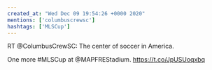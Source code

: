 ```yaml
---
created_at: "Wed Dec 09 19:54:26 +0000 2020"
mentions: ['columbuscrewsc']
hashtags: ['MLSCup']
---
```


RT @ColumbusCrewSC: The center of soccer in America.

One more #MLSCup at @MAPFREStadium. https://t.co/JpUSUoqxbq
